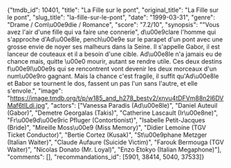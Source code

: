 {"tmdb_id": 10401, "title": "La Fille sur le pont", "original_title": "La Fille sur le pont", "slug_title": "la-fille-sur-le-pont", "date": "1999-03-31", "genre": "Drame / Com\u00e9die / Romance", "score": "7.2/10", "synopsis": "\"Vous avez l'air d'une fille qui va faire une connerie\", d\u00e9clare l'homme qui s'approche d'Ad\u00e8le, pench\u00e9e sur le parapet d'un pont avec une grosse envie de noyer ses malheurs dans la Seine. Il s'appelle Gabor, il est lanceur de couteaux et il a besoin d'une cible. Ad\u00e8le n'a jamais eu de chance mais, quitte \u00e0 mourir, autant se rendre utile. Ces deux destins f\u00e9l\u00e9s qui se rencontrent vont devenir les deux morceaux d'un num\u00e9ro gagnant. Mais la chance c'est fragile, il suffit qu'Ad\u00e8le et Babor se tournent le dos, fassent un pas l'un sans l'autre, et elle s'envole.", "image": "https://image.tmdb.org/t/p/w185_and_h278_bestv2/xnvu4tDFVm88n2l6DVMaf6tILdi.jpg", "actors": ["Vanessa Paradis (Ad\u00e8le)", "Daniel Auteuil (Gabor)", "Demetre Georgalas (Takis)", "Catherine Lascault (Ir\u00e8ne)", "Fr\u00e9d\u00e9ric Pfluger (Contortionist)", "Isabelle Petit-Jacques (Bride)", "Mireille Moss\u00e9 (Miss Memory)", "Didier Lemoine (TGV Ticket Conductor)", "Bertie Cortez (Kusak)", "St\u00e9phane Metzger (Italian Waiter)", "Claude Aufaure (Suicide Victim)", "Farouk Bermouga (TGV Waiter)", "Nicolas Donato (Mr. Loyal)", "Enzo Etokyo (Italian Megaphone)"], "comments": [], "recommandations_id": [5901, 38414, 5040, 37533]}
